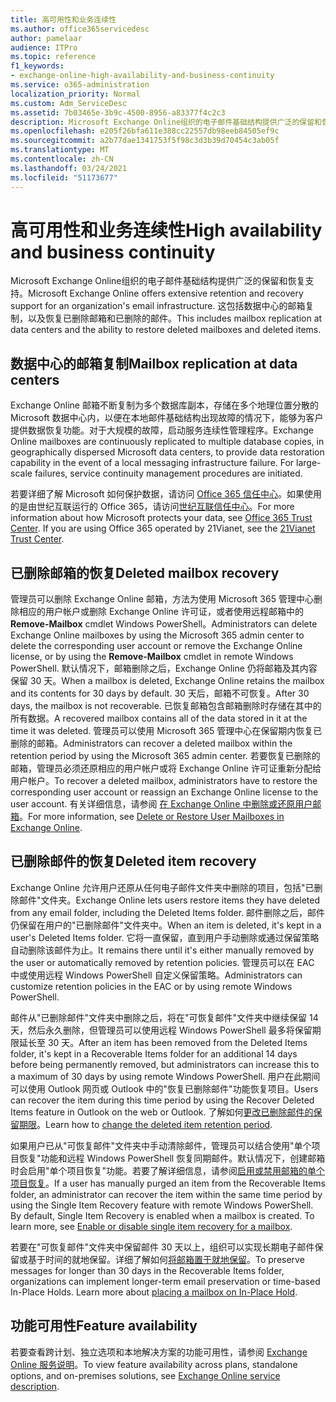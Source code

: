 ```yaml
---
title: 高可用性和业务连续性
ms.author: office365servicedesc
author: pamelaar
audience: ITPro
ms.topic: reference
f1_keywords:
- exchange-online-high-availability-and-business-continuity
ms.service: o365-administration
localization_priority: Normal
ms.custom: Adm_ServiceDesc
ms.assetid: 7b03465e-3b9c-4500-8956-a83377f4c2c3
description: Microsoft Exchange Online组织的电子邮件基础结构提供广泛的保留和恢复支持。 这包括数据中心的邮箱复制，以及恢复已删除邮箱和已删除的邮件。
ms.openlocfilehash: e205f26bfa611e388cc22557db98eeb84505ef9c
ms.sourcegitcommit: a2b77dae1341753f5f98c3d3b39d70454c3ab05f
ms.translationtype: MT
ms.contentlocale: zh-CN
ms.lasthandoff: 03/24/2021
ms.locfileid: "51173677"
---
```

# <a name="high-availability-and-business-continuity"></a><span data-ttu-id="10a99-104">高可用性和业务连续性</span><span class="sxs-lookup"><span data-stu-id="10a99-104">High availability and business continuity</span></span>

<span data-ttu-id="10a99-105">Microsoft Exchange Online组织的电子邮件基础结构提供广泛的保留和恢复支持。</span><span class="sxs-lookup"><span data-stu-id="10a99-105">Microsoft Exchange Online offers extensive retention and recovery support for an organization's email infrastructure.</span></span> <span data-ttu-id="10a99-106">这包括数据中心的邮箱复制，以及恢复已删除邮箱和已删除的邮件。</span><span class="sxs-lookup"><span data-stu-id="10a99-106">This includes mailbox replication at data centers and the ability to restore deleted mailboxes and deleted items.</span></span>
  
## <a name="mailbox-replication-at-data-centers"></a><span data-ttu-id="10a99-107">数据中心的邮箱复制</span><span class="sxs-lookup"><span data-stu-id="10a99-107">Mailbox replication at data centers</span></span>

<span data-ttu-id="10a99-p103">Exchange Online 邮箱不断复制为多个数据库副本，存储在多个地理位置分散的 Microsoft 数据中心内，以便在本地邮件基础结构出现故障的情况下，能够为客户提供数据恢复功能。对于大规模的故障，启动服务连续性管理程序。</span><span class="sxs-lookup"><span data-stu-id="10a99-p103">Exchange Online mailboxes are continuously replicated to multiple database copies, in geographically dispersed Microsoft data centers, to provide data restoration capability in the event of a local messaging infrastructure failure. For large-scale failures, service continuity management procedures are initiated.</span></span>
  
<span data-ttu-id="10a99-p104">若要详细了解 Microsoft 如何保护数据，请访问 [Office 365 信任中心](https://go.microsoft.com/fwlink/p/?LinkId=299135)。如果使用的是由世纪互联运行的 Office 365，请访问[世纪互联信任中心](https://www.21vbluecloud.com/office365/trustcenter/onlineservices.mdl)。</span><span class="sxs-lookup"><span data-stu-id="10a99-p104">For more information about how Microsoft protects your data, see [Office 365 Trust Center](https://go.microsoft.com/fwlink/p/?LinkId=299135). If you are using Office 365 operated by 21Vianet, see the [21Vianet Trust Center](https://www.21vbluecloud.com/office365/trustcenter/onlineservices.mdl).</span></span>
  
## <a name="deleted-mailbox-recovery"></a><span data-ttu-id="10a99-112">已删除邮箱的恢复</span><span class="sxs-lookup"><span data-stu-id="10a99-112">Deleted mailbox recovery</span></span>

<span data-ttu-id="10a99-113">管理员可以删除 Exchange Online 邮箱，方法为使用 Microsoft 365 管理中心删除相应的用户帐户或删除 Exchange Online 许可证，或者使用远程邮箱中的 **Remove-Mailbox** cmdlet Windows PowerShell。</span><span class="sxs-lookup"><span data-stu-id="10a99-113">Administrators can delete Exchange Online mailboxes by using the Microsoft 365 admin center to delete the corresponding user account or remove the Exchange Online license, or by using the **Remove-Mailbox** cmdlet in remote Windows PowerShell.</span></span> <span data-ttu-id="10a99-114">默认情况下，邮箱删除之后，Exchange Online 仍将邮箱及其内容保留 30 天。</span><span class="sxs-lookup"><span data-stu-id="10a99-114">When a mailbox is deleted, Exchange Online retains the mailbox and its contents for 30 days by default.</span></span> <span data-ttu-id="10a99-115">30 天后，邮箱不可恢复。</span><span class="sxs-lookup"><span data-stu-id="10a99-115">After 30 days, the mailbox is not recoverable.</span></span> <span data-ttu-id="10a99-116">已恢复邮箱包含邮箱删除时存储在其中的所有数据。</span><span class="sxs-lookup"><span data-stu-id="10a99-116">A recovered mailbox contains all of the data stored in it at the time it was deleted.</span></span> <span data-ttu-id="10a99-117">管理员可以使用 Microsoft 365 管理中心在保留期内恢复已删除的邮箱。</span><span class="sxs-lookup"><span data-stu-id="10a99-117">Administrators can recover a deleted mailbox within the retention period by using the Microsoft 365 admin center.</span></span> <span data-ttu-id="10a99-118">若要恢复已删除的邮箱，管理员必须还原相应的用户帐户或将 Exchange Online 许可证重新分配给用户帐户。</span><span class="sxs-lookup"><span data-stu-id="10a99-118">To recover a deleted mailbox, administrators have to restore the corresponding user account or reassign an Exchange Online license to the user account.</span></span> <span data-ttu-id="10a99-119">有关详细信息，请参阅 [在 Exchange Online 中删除或还原用户邮箱](/exchange/recipients-in-exchange-online/delete-or-restore-mailboxes)。</span><span class="sxs-lookup"><span data-stu-id="10a99-119">For more information, see [Delete or Restore User Mailboxes in Exchange Online](/exchange/recipients-in-exchange-online/delete-or-restore-mailboxes).</span></span>
  
## <a name="deleted-item-recovery"></a><span data-ttu-id="10a99-120">已删除邮件的恢复</span><span class="sxs-lookup"><span data-stu-id="10a99-120">Deleted item recovery</span></span>

<span data-ttu-id="10a99-121">Exchange Online 允许用户还原从任何电子邮件文件夹中删除的项目，包括"已删除邮件"文件夹。</span><span class="sxs-lookup"><span data-stu-id="10a99-121">Exchange Online lets users restore items they have deleted from any email folder, including the Deleted Items folder.</span></span> <span data-ttu-id="10a99-122">邮件删除之后，邮件仍保留在用户的"已删除邮件"文件夹中。</span><span class="sxs-lookup"><span data-stu-id="10a99-122">When an item is deleted, it's kept in a user's Deleted Items folder.</span></span> <span data-ttu-id="10a99-123">它将一直保留，直到用户手动删除或通过保留策略自动删除该邮件为止。</span><span class="sxs-lookup"><span data-stu-id="10a99-123">It remains there until it's either manually removed by the user or automatically removed by retention policies.</span></span> <span data-ttu-id="10a99-124">管理员可以在 EAC 中或使用远程 Windows PowerShell 自定义保留策略。</span><span class="sxs-lookup"><span data-stu-id="10a99-124">Administrators can customize retention policies in the EAC or by using remote Windows PowerShell.</span></span>
  
<span data-ttu-id="10a99-125">邮件从"已删除邮件"文件夹中删除之后，将在"可恢复邮件"文件夹中继续保留 14 天，然后永久删除，但管理员可以使用远程 Windows PowerShell 最多将保留期限延长至 30 天。</span><span class="sxs-lookup"><span data-stu-id="10a99-125">After an item has been removed from the Deleted Items folder, it's kept in a Recoverable Items folder for an additional 14 days before being permanently removed, but administrators can increase this to a maximum of 30 days by using remote Windows PowerShell.</span></span> <span data-ttu-id="10a99-126">用户在此期间可以使用 Outlook 网页或 Outlook 中的"恢复已删除邮件"功能恢复项目。</span><span class="sxs-lookup"><span data-stu-id="10a99-126">Users can recover the item during this time period by using the Recover Deleted Items feature in Outlook on the web or Outlook.</span></span> <span data-ttu-id="10a99-127">了解如何[更改已删除邮件的保留期限](/exchange/recipients-in-exchange-online/manage-user-mailboxes/change-deleted-item-retention)。</span><span class="sxs-lookup"><span data-stu-id="10a99-127">Learn how to [change the deleted item retention period](/exchange/recipients-in-exchange-online/manage-user-mailboxes/change-deleted-item-retention).</span></span>
  
<span data-ttu-id="10a99-p108">如果用户已从"可恢复邮件"文件夹中手动清除邮件，管理员可以结合使用"单个项目恢复"功能和远程 Windows PowerShell 恢复同期邮件。默认情况下，创建邮箱时会启用"单个项目恢复"功能。若要了解详细信息，请参阅[启用或禁用邮箱的单个项目恢复](/exchange/recipients-in-exchange-online/manage-user-mailboxes/enable-or-disable-single-item-recovery)。</span><span class="sxs-lookup"><span data-stu-id="10a99-p108">If a user has manually purged an item from the Recoverable Items folder, an administrator can recover the item within the same time period by using the Single Item Recovery feature with remote Windows PowerShell. By default, Single Item Recovery is enabled when a mailbox is created. To learn more, see [Enable or disable single item recovery for a mailbox](/exchange/recipients-in-exchange-online/manage-user-mailboxes/enable-or-disable-single-item-recovery).</span></span>
  
<span data-ttu-id="10a99-p109">若要在"可恢复邮件"文件夹中保留邮件 30 天以上，组织可以实现长期电子邮件保留或基于时间的就地保留。详细了解如何[将邮箱置于就地保留](/exchange/security-and-compliance/in-place-and-litigation-holds)。</span><span class="sxs-lookup"><span data-stu-id="10a99-p109">To preserve messages for longer than 30 days in the Recoverable Items folder, organizations can implement longer-term email preservation or time-based In-Place Holds. Learn more about [placing a mailbox on In-Place Hold](/exchange/security-and-compliance/in-place-and-litigation-holds).</span></span>
  
## <a name="feature-availability"></a><span data-ttu-id="10a99-133">功能可用性</span><span class="sxs-lookup"><span data-stu-id="10a99-133">Feature availability</span></span>

<span data-ttu-id="10a99-134">若要查看跨计划、独立选项和本地解决方案的功能可用性，请参阅 [Exchange Online 服务说明](exchange-online-service-description.md)。</span><span class="sxs-lookup"><span data-stu-id="10a99-134">To view feature availability across plans, standalone options, and on-premises solutions, see [Exchange Online service description](exchange-online-service-description.md).</span></span>
